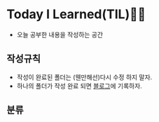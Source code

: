 # Today I Learned(TIL)👨‍🏫
- 오늘 공부한 내용을 작성하는 공간

## 작성규칙
- 작성이 완료된 폴더는 (웬만해선)다시 수정 하지 말자.
- 하나의 폴더가 작성 완료 되면 [블로그](https://ariz1623.tistory.com/)에 기록하자.

## 분류
